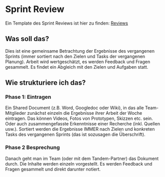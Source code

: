 # Sprint Review

Ein Template des Sprint Reviews ist hier zu finden: [Reviews](https://docs.google.com/document/d/1IwHcicVxbThmjwIBwfhHy_BT_bcIuYPqlhg7n6XHD6Y/edit?usp=sharing)

## Was soll das?

Dies ist eine gemeinsame Betrachtung der Ergebnisse des vergangenen Sprints (immer sortiert nach den Zielen und Tasks der vergangenen Planung). Arbeit wird wertgeschätzt, es werden Feedback und Fragen gesammelt. Es findet ein Abgleich mit den Zielen und Aufgaben statt.

## Wie strukturiere ich das?

### Phase 1: Eintragen

Ein Shared Document (z.B. Word, Googledoc oder Wiki), in das alle Team-Mitglieder zunächst einzeln die Ergebnisse ihrer Arbeit der Woche eintragen. Das können Videos, Fotos von Prototypen, Skizzen etc. sein. Oder auch zusammengefasste Erkenntnisse einer Recherche (inkl. Quellen usw.). Sortiert werden die Ergebnisse IMMER nach Zielen und konkreten Tasks des vergangenen Sprints (das ist sozusagen die Überschrift).

### Phase 2 Besprechung

Danach geht man im Team (oder mit dem Tandem-Partner) das Dokument durch. Die Inhalte werden einzeln vorgestellt. Es werden Feedback und Fragen gesammelt und direkt darunter notiert.
